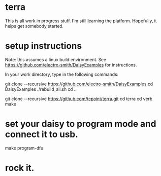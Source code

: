 # terra

This is all work in progress stuff.  I'm still learning the platform.
Hopefully, it helps get somebody started.

# setup instructions

Note: this assumes a linux build environment.
See https://github.com/electro-smith/DaisyExamples for instructions.


In your work directory, type in the following commands:

git clone --recursive https://github.com/electro-smith/DaisyExamples
cd DaisyExamples
./rebuild_all.sh
cd ..

git clone --recursive https://github.com/tcpoint/terra.git
cd terra
cd verb
make
# set your daisy to program mode and connect it to usb.
make program-dfu
# rock it.
